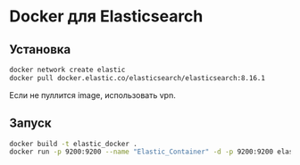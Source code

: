 # Docker для Elasticsearch

## Установка
```bash
docker network create elastic
docker pull docker.elastic.co/elasticsearch/elasticsearch:8.16.1
```
Если не пуллится image, использовать vpn.

## Запуск
```bash
docker build -t elastic_docker .
docker run -p 9200:9200 --name "Elastic_Container" -d -p 9200:9200 elastic_docker


